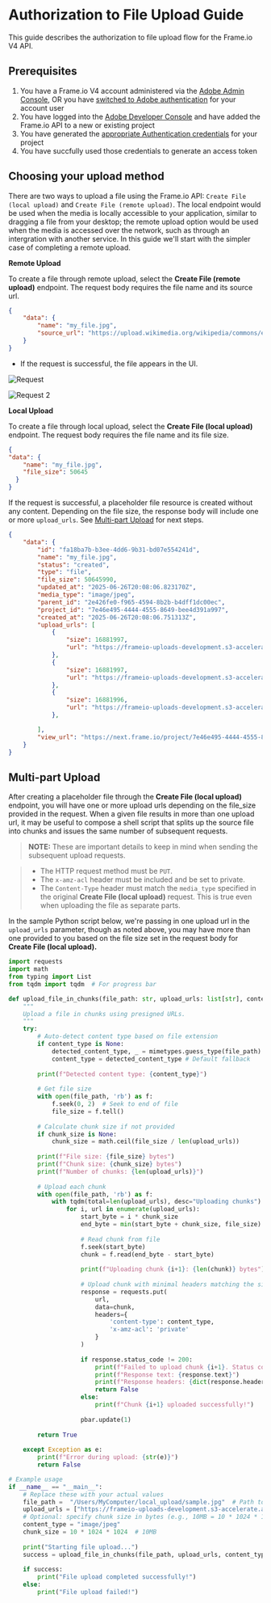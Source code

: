 # Authorization to File Upload Guide

This guide describes the authorization to file upload flow for the Frame.io V4 API.  

## Prerequisites

1. You have a Frame.io V4 account administered via the [Adobe Admin Console](https://adminconsole.adobe.com/), OR you have [switched to Adobe authentication](https://help.frame.io/en/articles/11758018-connecting-to-adobe-authentication) for your account user
2. You have logged into the [Adobe Developer Console](https://developer.adobe.com/console) and have added the Frame.io API to a new or existing project
3. You have generated the [appropriate Authentication credentials](https://developer.adobe.com/frameio/guides/Authentication/) for your project
4. You have succfully used those credentials to generate an access token

## Choosing your upload method

There are two ways to upload a file using the Frame.io API: `Create File (local upload)` and `Create File (remote upload)`. The local endpoint would be used when the media is locally accessible to your application, similar to dragging a file from your desktop; the remote upload option would be used when the media is accessed over the network, such as through an intergration with another service. In this guide we'll start with the simpler case of completing a remote upload.

**Remote Upload**

To create a file through remote upload, select the **Create File (remote upload)** endpoint. The request body requires the file name and its source url.

```json
{ 
    "data": {
        "name": "my_file.jpg",
        "source_url": "https://upload.wikimedia.org/wikipedia/commons/e/e1/White_Pixel_1x1.jpg"
    }
}
```

* If the request is successful, the file appears in the UI.

![Request](../image_15.png)

![Request 2](../image_16.png)

**Local Upload**

To create a file through local upload, select the **Create File (local upload)** endpoint. The request body requires the file name and its file size.

```json
{ 
"data": {
    "name": "my_file.jpg",
    "file_size": 50645
  }
}
```

If the request is successful, a placeholder file resource is created without any content. Depending on the file size, the response body will include one or more `upload_urls`. See [Multi-part Upload](#multi-part-upload) for next steps.

``` json
{
    "data": {
        "id": "fa18ba7b-b3ee-4dd6-9b31-bd07e554241d",
        "name": "my_file.jpg",
        "status": "created",
        "type": "file",
        "file_size": 50645990,
        "updated_at": "2025-06-26T20:08:06.823170Z",
        "media_type": "image/jpeg",
        "parent_id": "2e426fe0-f965-4594-8b2b-b4dff1dc00ec",
        "project_id": "7e46e495-4444-4555-8649-bee4d391a997",
        "created_at": "2025-06-26T20:08:06.751313Z",
        "upload_urls": [
            {
                "size": 16881997,
                "url": "https://frameio-uploads-development.s3-accelerate.amazonaws.com/parts/fa18ba7b-b3ee-4dd6-9b31-bd07e554241d/part_1?..."
            },
            {
                "size": 16881997,
                "url": "https://frameio-uploads-development.s3-accelerate.amazonaws.com/parts/fa18ba7b-b3ee-4dd6-9b31-bd07e554241d/part_2?..."
            },
            {
                "size": 16881996,
                "url": "https://frameio-uploads-development.s3-accelerate.amazonaws.com/parts/fa18ba7b-b3ee-4dd6-9b31-bd07e554241d/part_3?..."
            },

        ],
        "view_url": "https://next.frame.io/project/7e46e495-4444-4555-8649-bee4d391a997/view/fa18ba7b-b3ee-4dd6-9b31-bd07e554241d"
    }
}
```

## Multi-part Upload  

After creating a placeholder file through the **Create File (local upload)** endpoint, you will have one or more upload urls depending on the file_size provided in the request. When a given file results in more than one upload url, it may be useful to compose a shell script that splits up the source file into chunks and issues the same number of subsequent requests.

> **NOTE:** These are important details to keep in mind when sending the subsequent upload requests.

> * The HTTP request method must be `PUT`.
> * The `x-amz-acl` header must be included and be set to private.
> * The `Content-Type` header must match the `media_type` specified in the original **Create File (local upload)** request. This is true even when uploading the file as separate parts.

In the sample Python script below, we're passing in one upload url in the `upload_urls` parameter, though as noted above, you may have more than one provided to you based on the file size set in the request body for **Create File (local upload).**

``` python
import requests
import math
from typing import List
from tqdm import tqdm  # For progress bar

def upload_file_in_chunks(file_path: str, upload_urls: list[str], content_type: str | None = None, chunk_size: int | None = None) -> bool:
    """
    Upload a file in chunks using presigned URLs.
    """
    try:
        # Auto-detect content type based on file extension
        if content_type is None:
            detected_content_type, _ = mimetypes.guess_type(file_path)
            content_type = detected_content_type # Default fallback
        
        print(f"Detected content type: {content_type}")
        
        # Get file size
        with open(file_path, 'rb') as f:
            f.seek(0, 2)  # Seek to end of file
            file_size = f.tell()
        
        # Calculate chunk size if not provided
        if chunk_size is None:
            chunk_size = math.ceil(file_size / len(upload_urls))
        
        print(f"File size: {file_size} bytes")
        print(f"Chunk size: {chunk_size} bytes")
        print(f"Number of chunks: {len(upload_urls)}")
        
        # Upload each chunk
        with open(file_path, 'rb') as f:
            with tqdm(total=len(upload_urls), desc="Uploading chunks") as pbar:
                for i, url in enumerate(upload_urls):
                    start_byte = i * chunk_size
                    end_byte = min(start_byte + chunk_size, file_size)
                    
                    # Read chunk from file
                    f.seek(start_byte)
                    chunk = f.read(end_byte - start_byte)
                    
                    print(f"Uploading chunk {i+1}: {len(chunk)} bytes")
                    
                    # Upload chunk with minimal headers matching the signature
                    response = requests.put(
                        url,
                        data=chunk,
                        headers={
                            'content-type': content_type,  
                            'x-amz-acl': 'private'       
                        }
                    )
                    
                    if response.status_code != 200:
                        print(f"Failed to upload chunk {i+1}. Status code: {response.status_code}")
                        print(f"Response text: {response.text}")
                        print(f"Response headers: {dict(response.headers)}")
                        return False
                    else:
                        print(f"Chunk {i+1} uploaded successfully!")
                    
                    pbar.update(1)
        
        return True
    
    except Exception as e:
        print(f"Error during upload: {str(e)}")
        return False

# Example usage
if __name__ == "__main__":
    # Replace these with your actual values
    file_path =  "/Users/MyComputer/local_upload/sample.jpg"  # Path to your file
    upload_urls = ["https://frameio-uploads-development.s3-accelerate.amazonaws.com/uploads/10e35b09-7e07-43a1-bd43-897f252ab627/original.png?..."]
    # Optional: specify chunk size in bytes (e.g., 10MB = 10 * 1024 * 1024)
    content_type = "image/jpeg"
    chunk_size = 10 * 1024 * 1024  # 10MB
    
    print("Starting file upload...")
    success = upload_file_in_chunks(file_path, upload_urls, content_type, chunk_size)
    
    if success:
        print("File upload completed successfully!")
    else:
        print("File upload failed!")
```
